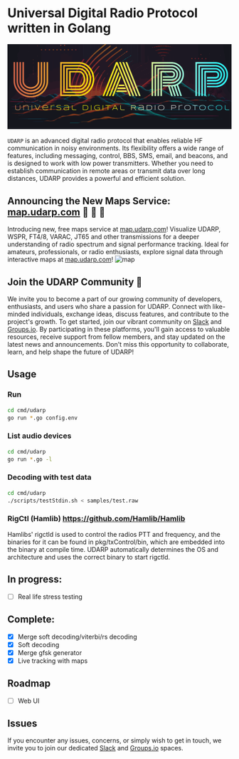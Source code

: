 # Universal Digital Radio Protocol written in Golang
![logo](media/logo.svg)

`UDARP` is an advanced digital radio protocol that enables reliable HF communication in noisy environments. Its flexibility offers a wide range of features, including messaging, control, BBS, SMS, email, and beacons, and is designed to work with low power transmitters. Whether you need to establish communication in remote areas or transmit data over long distances, UDARP provides a powerful and efficient solution.

## Announcing the New Maps Service: [map.udarp.com](http://map.udarp.com) 🎉 🥳 🍾
Introducing new, free maps service at [map.udarp.com](http://map.udarp.com)! Visualize UDARP, WSPR, FT4/8, VARAC, JT65 and other transmissions for a deeper understanding of radio spectrum and signal performance tracking. Ideal for amateurs, professionals, or radio enthusiasts, explore signal data through interactive maps at [map.udarp.com](http://map.udarp.com)!
![map](media/map_demo.png)

## Join the UDARP Community 🎉
We invite you to become a part of our growing community of developers, enthusiasts, and users who share a passion for UDARP. Connect with like-minded individuals, exchange ideas, discuss features, and contribute to the project's growth. To get started, join our vibrant community on [Slack](https://join.slack.com/t/udarp/shared_invite/zt-1sd4e2l39-R2pdafaylJ0uCc7wmhYioQ) and [Groups.io](https://groups.io/g/udarp/signup?u=8269483101481904438). By participating in these platforms, you'll gain access to valuable resources, receive support from fellow members, and stay updated on the latest news and announcements. Don't miss this opportunity to collaborate, learn, and help shape the future of UDARP!

## Usage
### Run
```bash
cd cmd/udarp
go run *.go config.env
```

### List audio devices
```bash
cd cmd/udarp
go run *.go -l
```

### Decoding with test data<br>
```bash
cd cmd/udarp
./scripts/testStdin.sh < samples/test.raw
```

### RigCtl (Hamlib) https://github.com/Hamlib/Hamlib
 Hamlibs' rigctld is used to control the radios PTT and frequency, and the binaries for it can be found in pkg/txControl/bin, which are embedded into the binary at compile time. UDARP automatically determines the OS and architecture and uses the correct binary to start rigctld.

## In progress:
- [ ] Real life stress testing

## Complete:
- [x] Merge soft decoding/viterbi/rs decoding
- [x] Soft decoding
- [x] Merge gfsk generator
- [x] Live tracking with maps

## Roadmap
- [ ] Web UI

## Issues
If you encounter any issues, concerns, or simply wish to get in touch, we invite you to join our dedicated [Slack](https://join.slack.com/t/udarp/shared_invite/zt-1sd4e2l39-R2pdafaylJ0uCc7wmhYioQ) and [Groups.io](https://groups.io/g/udarp/signup?u=8269483101481904438) spaces.